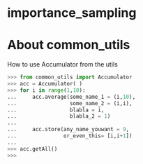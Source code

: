 # importance_sampling


# About common_utils
How to use Accumulator from the utils 

```python
>>> from common_utils import Accumulator
>>> acc = Accumulator( )
>>> for i in range(1,10):
...     acc.average(some_name_1 = (i,10),
...                 some_name_2 = (i,i),
...                 blabla = i,
...                 blabla_2 = 1)
...
...     acc.store(any_name_youwant = 9, 
...               or_even_this= [i,i+1])
... 
>>> acc.getAll()
>>>

```
